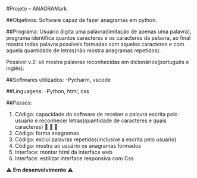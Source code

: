 #Projeto – ANAGRAMark

##Objetivos:
Software capaz de fazer anagramas em python.

##Programa:
Usuário digita uma palavra(limitação de apenas uma palavra), programa identifica quantos caracteres e os caracteres da palavra, ao final mostra todas palavra possíveis formadas com aqueles caracteres e com aquela quantidade de letras(não mostra anagramas repetidos).

Possível v.2: só mostra palavras reconhecidas em dicionários(português e inglês).

##Softwares utilizados:
-Pycharm, vscode

##Linguagens:
-Python, html, css

##Passos:
1. Código: capacidade do software de receber a palavra escrita pelo usuário e reconhecer letras(quantidade de caracteres e quais caracteres) :hammer: :hammer: :hammer:
2. Código: forma anagramas
3. Código: exclui palavras repetidas(inclusive a escrita pelo usuário)
4. Código: mostra ao usuário os anagramas formados
5. Interface: montar html da interface web
6. Interface: estilizar interface responsiva com Css

:warning: **Em desenvolvimento** :warning:
